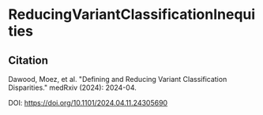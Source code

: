 # ReducingVariantClassificationInequities


## Citation
Dawood, Moez, et al. "Defining and Reducing Variant Classification Disparities." medRxiv (2024): 2024-04.

DOI: https://doi.org/10.1101/2024.04.11.24305690
